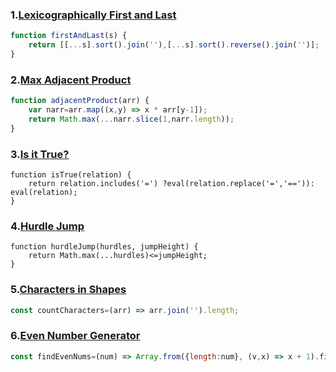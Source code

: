 ### 1.[Lexicographically First and Last](https://edabit.com/challenge/m6GYKsereS6JdARGW)
```javascript
function firstAndLast(s) {
	return [[...s].sort().join(''),[...s].sort().reverse().join('')];
}
```
### 2.[Max Adjacent Product](edabit.com/challenge/gRtHcBJSZf6fTaz8g?tab=comments&commentId=khq7yk7RHDgeEHB2o)
```javascript
function adjacentProduct(arr) {
	var narr=arr.map((x,y) => x * arr[y-1]);
	return Math.max(...narr.slice(1,narr.length));
}
```
### 3.[Is it True?](https://edabit.com/challenge/b8XYLrNhqryNjkDPd)
```javscript
function isTrue(relation) {
	return relation.includes('=') ?eval(relation.replace('=','==')): eval(relation);
}
```
### 4.[Hurdle Jump](https://edabit.com/challenge/Hp9FitGXpKqdCW6Fd)
```javscript
function hurdleJump(hurdles, jumpHeight) {
	return Math.max(...hurdles)<=jumpHeight;
}
```
### 5.[Characters in Shapes](https://edabit.com/challenge/nkp5xkZwbBH5Ape8b)
```javascript
const countCharacters=(arr) => arr.join('').length;
```
### 6.[Even Number Generator](https://edabit.com/challenge/dNZmjoi3Lip2j4emx)
```javascript
const findEvenNums=(num) => Array.from({length:num}, (v,x) => x + 1).filter(z=>z%2===0);
```
